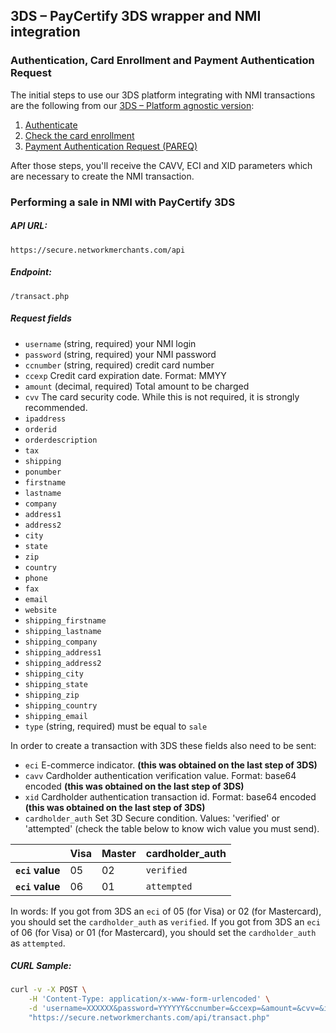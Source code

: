 ## 3DS – PayCertify 3DS wrapper and NMI integration

### Authentication, Card Enrollment and Payment Authentication Request

The initial steps to use our 3DS platform integrating with NMI transactions are the following from our [3DS – Platform agnostic version](../master/curl/3DS.md):

1. [Authenticate](../master/curl/3DS.md#authentication)
2. [Check the card enrollment](../master/curl/3DS.md#check-card-enrollment)
3. [Payment Authentication Request (PAREQ)](../master/curl/3DS.md#payment-authentication-request-pareq)

After those steps, you'll receive the CAVV, ECI and XID parameters which are necessary to create the NMI transaction.

### Performing a sale in NMI with PayCertify 3DS

##### API URL:
`https://secure.networkmerchants.com/api`

##### Endpoint: 
`/transact.php`

##### Request fields

- `username` (string, required) your NMI login
- `password` (string, required) your NMI password
- `ccnumber` (string, required) credit card number
- `ccexp` Credit card expiration date. Format: MMYY
- `amount` (decimal, required) Total amount to be charged 
- `cvv` The card security code. While this is not required, it is strongly recommended.
- `ipaddress`
- `orderid`
- `orderdescription`
- `tax`
- `shipping`
- `ponumber`
- `firstname`
- `lastname`
- `company`
- `address1`
- `address2`
- `city`
- `state`
- `zip`
- `country`
- `phone`
- `fax`
- `email`
- `website`
- `shipping_firstname`
- `shipping_lastname`
- `shipping_company`
- `shipping_address1`
- `shipping_address2`
- `shipping_city`
- `shipping_state`
- `shipping_zip`
- `shipping_country`
- `shipping_email`
- `type` (string, required) must be equal to `sale`

In order to create a transaction with 3DS these fields also need to be sent:

- `eci` E-commerce indicator. **(this was obtained on the last step of 3DS)**
- `cavv` Cardholder authentication verification value. Format: base64 encoded **(this was obtained on the last step of 3DS)**
- `xid` Cardholder authentication transaction id. Format: base64 encoded **(this was obtained on the last step of 3DS)**
- `cardholder_auth` Set 3D Secure condition. Values: 'verified' or 'attempted' (check the table below to know wich value you must send).

|                 | Visa | Master | cardholder_auth   |
|-----------------|------|--------|-------------------|
| **`eci` value** | 05   | 02     | `verified`        |
| **`eci` value** | 06   | 01     | `attempted`       |

In words: If you got from 3DS an `eci` of 05 (for Visa) or 02 (for Mastercard), you should set the `cardholder_auth` as 
`verified`. If you got from 3DS an `eci` of 06 (for Visa) or 01 (for Mastercard), you should set the `cardholder_auth` as 
`attempted`. 


##### CURL Sample:

```bash
curl -v -X POST \
    -H 'Content-Type: application/x-www-form-urlencoded' \
    -d 'username=XXXXXX&password=YYYYYY&ccnumber=&ccexp=&amount=&cvv=&ipaddress=&orderid=&orderdescription=&tax=&shipping=&ponumber=&firstname=&lastname=&company=&address1=&address2=&city=&state=&zip=&country=&phone=&fax=&email=&website=&shipping_firstname=&shipping_lastname=&shipping_company=&shipping_address1=&shipping_address2=&shipping_city=&shipping_state=&shipping_zip=&shipping_country=&shipping_email=&type=sale&eci=05&cavv=&xid=&cardholder_auth=verified' \
    "https://secure.networkmerchants.com/api/transact.php"
```


